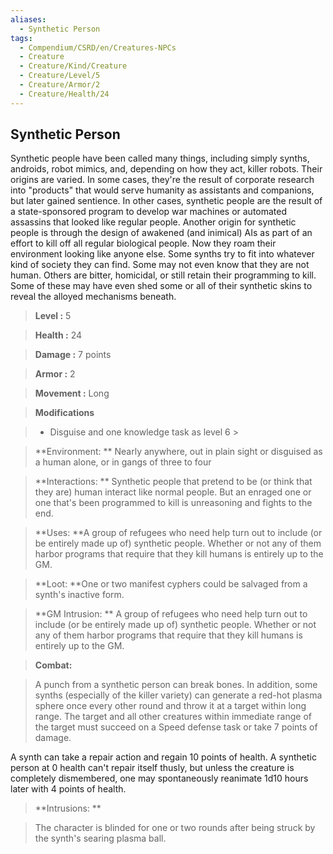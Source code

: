 ```yaml
---
aliases:
  - Synthetic Person
tags:
  - Compendium/CSRD/en/Creatures-NPCs
  - Creature
  - Creature/Kind/Creature
  - Creature/Level/5
  - Creature/Armor/2
  - Creature/Health/24
---
```

    
      
## Synthetic Person      
Synthetic people have been called many things, including simply synths, androids, robot mimics, and, depending on how they act, killer robots. Their origins are varied. In some cases, they're the result of corporate research into "products" that would serve humanity as assistants and companions, but later gained sentience. In other cases, synthetic people are the result of a state-sponsored program to develop war machines or automated assassins that looked like regular people. Another origin for synthetic people is through the design of awakened (and inimical) AIs as part of an effort to kill off all regular biological people. Now they roam their environment looking like anyone else. Some synths try to fit into whatever kind of society they can find. Some may not even know that they are not human. Others are bitter, homicidal, or still retain their programming to kill. Some of these may have even shed some or all of their synthetic skins to reveal the alloyed mechanisms beneath.      
    
      
> **Level :** 5      
> **Health :** 24      
> **Damage :** 7 points      
> **Armor :** 2      
> **Movement :** Long      
> **Modifications**      
>- Disguise and one knowledge task as level 6 >    
>      
> **Environment: ** Nearly anywhere, out in plain sight or disguised as a human alone, or in gangs of three to four      
> **Interactions: ** Synthetic people that pretend to be (or think that they are) human interact like normal people. But an enraged one or one that's been programmed to kill is unreasoning and fights to the end.      
> **Uses: **A group of refugees who need help turn out to include (or be entirely made up of) synthetic people. Whether or not any of them harbor programs that require that they kill humans is entirely up to the GM.      
> **Loot: **One or two manifest cyphers could be salvaged from a synth's inactive form.      
> **GM Intrusion: ** A group of refugees who need help turn out to include (or be entirely made up of) synthetic people. Whether or not any of them harbor programs that require that they kill humans is entirely up to the GM.      
    
> **Combat:**     
> A punch from a synthetic person can break bones. In addition, some synths (especially of the killer variety) can generate a red-hot plasma sphere once every other round and throw it at a target within long range. The target and all other creatures within immediate range of the target must succeed on a Speed defense task or take 7 points of damage.     
A synth can take a repair action and regain 10 points of health. A synthetic person at 0 health can't repair itself thusly, but unless the creature is completely dismembered, one may spontaneously reanimate 1d10 hours later with 4 points of health.      
      
    
> **Intrusions: **     
> The character is blinded for one or two rounds after being struck by the synth's searing plasma ball.      
